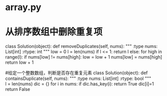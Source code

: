 # array.py
# 从排序数组中删除重复项
class Solution(object):
    def removeDuplicates(self, nums):
        """
        :type nums: List[int]
        :rtype: int
        """
        low = 0
        l = len(nums)
        if l <= 1:
            return l
        else:
            for high in range(l):
                if nums[low] != nums[high]:
                    low = low + 1
                    nums[low] = nums[high]
        return low + 1 
        
#给定一个整数数组，判断是否存在重复元素
class Solution(object):
    def containsDuplicate(self, nums):
        """
        :type nums: List[int]
        :rtype: bool
        """       
        l = len(nums)
        dic = {}
        for i in nums:
            if dic.has_key(i):
                return True
            dic[i]=1
        return False
